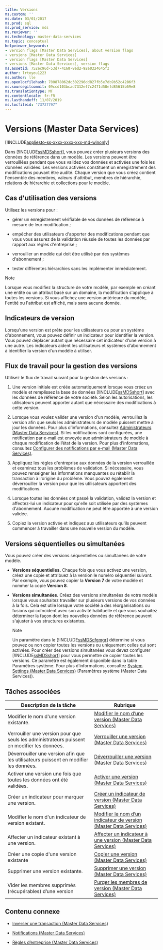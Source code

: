 ```yaml
---
title: Versions
ms.custom: ''
ms.date: 03/01/2017
ms.prod: sql
ms.prod_service: mds
ms.reviewer: ''
ms.technology: master-data-services
ms.topic: conceptual
helpviewer_keywords:
- version flags [Master Data Services], about version flags
- versions [Master Data Services]
- version flags [Master Data Services]
- versions [Master Data Services], version flags
ms.assetid: 752ec96d-53d7-4160-8ed2-92e0324645f3
author: lrtoyou1223
ms.author: lle
ms.openlocfilehash: 700878062dc302296dd827fb5e7db9b52c4286f3
ms.sourcegitcommit: 09ccd103bcad7312ef7c2471d50efd85615b59e8
ms.translationtype: MT
ms.contentlocale: fr-FR
ms.lasthandoff: 11/07/2019
ms.locfileid: "73727797"
---
```

# <a name="versions-master-data-services"></a>Versions (Master Data Services)

[!INCLUDE[appliesto-ss-xxxx-xxxx-xxx-md-winonly](../includes/appliesto-ss-xxxx-xxxx-xxx-md-winonly.md)]

  Dans [!INCLUDE[ssMDSshort](../includes/ssmdsshort-md.md)], vous pouvez créer plusieurs versions des données de référence dans un modèle. Les versions peuvent être verrouillées pendant que vous validez vos données et activées une fois les données validées. Les versions activées constituent un enregistrement des modifications pouvant être audité. Chaque version que vous créez contient l'ensemble des membres, valeurs d'attribut, membres de hiérarchie, relations de hiérarchie et collections pour le modèle.  
  
## <a name="when-to-use-versions"></a>Cas d'utilisation des versions  
 Utilisez les versions pour :  
  
-   gérer un enregistrement vérifiable de vos données de référence à mesure de leur modification ;  
  
-   empêcher des utilisateurs d'apporter des modifications pendant que vous vous assurez de la validation réussie de toutes les données par rapport aux règles d'entreprise ;  
  
-   verrouiller un modèle qui doit être utilisé par des systèmes d'abonnement ;  
  
-   tester différentes hiérarchies sans les implémenter immédiatement.  
  
> [!NOTE]  
>  Lorsque vous modifiez la structure de votre modèle, par exemple en créant une entité ou un attribut basé sur un domaine, la modification s'applique à toutes les versions. Si vous affichez une version antérieure du modèle, l'entité ou l'attribut est affiché, mais sans aucune donnée.  
  
## <a name="version-flags"></a>Indicateurs de version  
 Lorsqu'une version est prête pour les utilisateurs ou pour un système d'abonnement, vous pouvez définir un indicateur pour identifier la version. Vous pouvez déplacer autant que nécessaire cet indicateur d'une version à une autre. Les indicateurs aident les utilisateurs et systèmes d'abonnement à identifier la version d'un modèle à utiliser.  
  
## <a name="workflow-for-version-management"></a>Flux de travail pour la gestion des versions  
 Utilisez le flux de travail suivant pour la gestion des versions :  
  
1.  Une version initiale est créée automatiquement lorsque vous créez un modèle et remplissez la base de données [!INCLUDE[ssMDSshort](../includes/ssmdsshort-md.md)] avec les données de référence de votre société. Selon les autorisations, les utilisateurs peuvent apporter autant que nécessaire des modifications à cette version.  
  
2.  Lorsque vous voulez valider une version d'un modèle, verrouillez la version afin que seuls les administrateurs de modèle puissent mettre à jour les données. Pour plus d’informations, consultez [Administrateurs &#40;Master Data Services&#41;](../master-data-services/administrators-master-data-services.md). Si les notifications sont configurées, une notification par e-mail est envoyée aux administrateurs de modèle à chaque modification de l’état de la version. Pour plus d’informations, consultez [Configurer des notifications par e-mail &#40;Master Data Services&#41;](../master-data-services/configure-email-notifications-master-data-services.md).  
  
3.  Appliquez les règles d'entreprise aux données de la version verrouillée et examinez tous les problèmes de validation. Si nécessaire, vous pouvez renseigner les informations manquantes ou rétablir la transaction à l'origine du problème. Vous pouvez également déverrouiller la version pour que les utilisateurs apportent des modifications.  
  
4.  Lorsque toutes les données ont passé la validation, validez la version et affectez-lui un indicateur pour qu'elle soit utilisée par des systèmes d'abonnement. Aucune modification ne peut être apportée à une version validée.  
  
5.  Copiez la version activée et indiquez aux utilisateurs qu'ils peuvent commencer à travailler dans une nouvelle version du modèle.  
  
## <a name="sequential-or-simultaneous-versions"></a>Versions séquentielles ou simultanées  
 Vous pouvez créer des versions séquentielles ou simultanées de votre modèle.  
  
-   **Versions séquentielles.** Chaque fois que vous activez une version, créez une copie et attribuez à la version le numéro séquentiel suivant. Par exemple, vous pouvez copier la **Version 7** de votre modèle et nommer la copie **Version 8**.  
  
-   **Versions simultanées.** Créez des versions simultanées de votre modèle lorsque vous souhaitez travailler sur plusieurs versions de vos données à la fois. Cela est utile lorsque votre société a des réorganisations ou fusions qui coïncident avec son activité habituelle et que vous souhaitez déterminer la façon dont les nouvelles données de référence peuvent s'ajuster à vos structures existantes.  
  
    > [!NOTE]  
    >  Un paramètre dans le [!INCLUDE[ssMDScfgmgr](../includes/ssmdscfgmgr-md.md)] détermine si vous pouvez ou non copier toutes les versions ou uniquement celles qui sont activées. Pour créer des versions simultanées vous devez configurer [!INCLUDE[ssMDSshort](../includes/ssmdsshort-md.md)] pour vous permettre de copier toutes les versions. Ce paramètre est également disponible dans la table Paramètres système. Pour plus d’informations, consultez [System Settings &#40;Master Data Services&#41;](../master-data-services/system-settings-master-data-services.md) (Paramètres système &#40;Master Data Services&#41;).  
  
## <a name="related-tasks"></a>Tâches associées  
  
|Description de la tâche|Rubrique|  
|----------------------|-----------|  
|Modifier le nom d'une version existante.|[Modifier le nom d’une version &#40;Master Data Services&#41;](../master-data-services/change-a-version-name-master-data-services.md)|  
|Verrouiller une version pour que seuls les administrateurs puissent en modifier les données.|[Verrouiller une version &#40;Master Data Services&#41;](../master-data-services/lock-a-version-master-data-services.md)|  
|Déverrouiller une version afin que les utilisateurs puissent en modifier les données.|[Déverrouiller une version &#40;Master Data Services&#41;](../master-data-services/unlock-a-version-master-data-services.md)|  
|Activer une version une fois que toutes les données ont été validées.|[Activer une version &#40;Master Data Services&#41;](../master-data-services/commit-a-version-master-data-services.md)|  
|Créer un indicateur pour marquer une version.|[Créer un indicateur de version &#40;Master Data Services&#41;](../master-data-services/create-a-version-flag-master-data-services.md)|  
|Modifier le nom d'un indicateur de version existant.|[Modifier le nom d’un indicateur de version &#40;Master Data Services&#41;](../master-data-services/change-a-version-flag-name-master-data-services.md)|  
|Affecter un indicateur existant à une version.|[Affecter un indicateur à une version &#40;Master Data Services&#41;](../master-data-services/assign-a-flag-to-a-version-master-data-services.md)|  
|Créer une copie d'une version existante|[Copier une version &#40;Master Data Services&#41;](../master-data-services/copy-a-version-master-data-services.md)|  
|Supprimer une version existante.|[Supprimer une version &#40;Master Data Services&#41;](../master-data-services/delete-a-version-master-data-services.md)|  
|Vider les membres supprimés (récupérables) d’une version|[Purger les membres de version &#40;Master Data Services&#41;](../master-data-services/purge-version-members-master-data-services.md)|  
  
## <a name="related-content"></a>Contenu connexe  
  
-   [Inverser une transaction &#40;Master Data Services&#41;](../master-data-services/reverse-a-transaction-master-data-services.md)  
  
-   [Notifications &#40;Master Data Services&#41;](../master-data-services/notifications-master-data-services.md)  
  
-   [Règles d’entreprise &#40;Master Data Services&#41;](../master-data-services/business-rules-master-data-services.md)  
  
  
